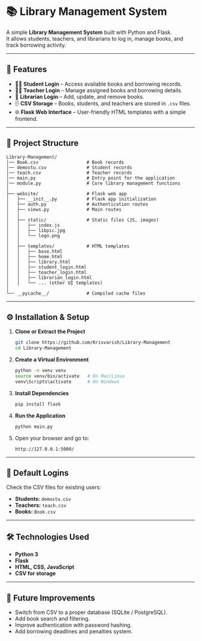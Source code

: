 # 📚 Library Management System

A simple **Library Management System** built with Python and Flask.  
It allows students, teachers, and librarians to log in, manage books, and track borrowing activity.

---

## 🚀 Features

- 👩‍🎓 **Student Login** – Access available books and borrowing records.  
- 👨‍🏫 **Teacher Login** – Manage assigned books and borrowing details.  
- 📖 **Librarian Login** – Add, update, and remove books.  
- 🗄 **CSV Storage** – Books, students, and teachers are stored in `.csv` files.  
- 🌐 **Flask Web Interface** – User-friendly HTML templates with a simple frontend.  

---

## 📂 Project Structure

```
Library-Management/
│── Book.csv                  # Book records
│── demostu.csv               # Student records
│── teach.csv                 # Teacher records
│── main.py                   # Entry point for the application
│── module.py                 # Core library management functions
│
├── website/                  # Flask web app
│   ├── __init__.py           # Flask app initialization
│   ├── auth.py               # Authentication routes
│   ├── views.py              # Main routes
│   │
│   ├── static/               # Static files (JS, images)
│   │   ├── index.js
│   │   ├── libpic.jpg
│   │   └── logo.png
│   │
│   ├── templates/            # HTML templates
│   │   ├── base.html
│   │   ├── home.html
│   │   ├── library.html
│   │   ├── student_login.html
│   │   ├── teacher_login.html
│   │   ├── librarian_login.html
│   │   └── ... (other UI templates)
│
└── __pycache__/              # Compiled cache files
```

---

## ⚙️ Installation & Setup

1. **Clone or Extract the Project**
   ```bash
   git clone https://github.com/Krisvarish/Library-Management
   cd Library-Management
   ```

2. **Create a Virtual Environment**
   ```bash
   python -m venv venv
   source venv/bin/activate   # On Mac/Linux
   venv\Scripts\activate      # On Windows
   ```

3. **Install Dependencies**
   ```bash
   pip install flask
   ```

4. **Run the Application**
   ```bash
   python main.py
   ```

5. Open your browser and go to:
   ```
   http://127.0.0.1:5000/
   ```

---

## 🔑 Default Logins

Check the CSV files for existing users:  
- **Students:** `demostu.csv`  
- **Teachers:** `teach.csv`  
- **Books:** `Book.csv`  

---

## 🛠️ Technologies Used

- **Python 3**
- **Flask**
- **HTML, CSS, JavaScript**
- **CSV for storage**

---

## 📌 Future Improvements

- Switch from CSV to a proper database (SQLite / PostgreSQL).  
- Add book search and filtering.  
- Improve authentication with password hashing.  
- Add borrowing deadlines and penalties system.  

